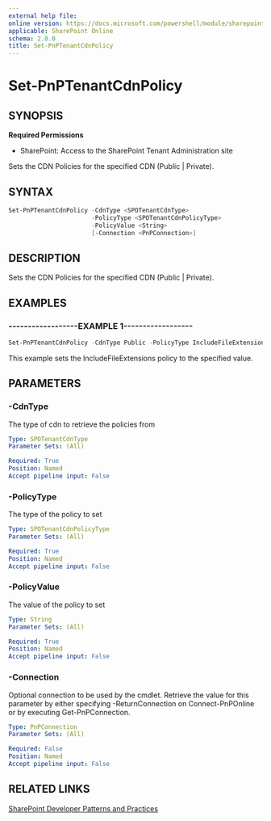 ```yaml
---
external help file:
online version: https://docs.microsoft.com/powershell/module/sharepoint-pnp/set-pnptenantcdnpolicy
applicable: SharePoint Online
schema: 2.0.0
title: Set-PnPTenantCdnPolicy
---
```


# Set-PnPTenantCdnPolicy

## SYNOPSIS

**Required Permissions**

* SharePoint: Access to the SharePoint Tenant Administration site

Sets the CDN Policies for the specified CDN (Public | Private).

## SYNTAX 

```powershell
Set-PnPTenantCdnPolicy -CdnType <SPOTenantCdnType>
                       -PolicyType <SPOTenantCdnPolicyType>
                       -PolicyValue <String>
                       [-Connection <PnPConnection>]
```

## DESCRIPTION
Sets the CDN Policies for the specified CDN (Public | Private).

## EXAMPLES

### ------------------EXAMPLE 1------------------
```powershell
Set-PnPTenantCdnPolicy -CdnType Public -PolicyType IncludeFileExtensions -PolicyValue "CSS,EOT,GIF,ICO,JPEG,JPG,JS,MAP,PNG,SVG,TTF,WOFF"
```

This example sets the IncludeFileExtensions policy to the specified value.

## PARAMETERS

### -CdnType
The type of cdn to retrieve the policies from

```yaml
Type: SPOTenantCdnType
Parameter Sets: (All)

Required: True
Position: Named
Accept pipeline input: False
```

### -PolicyType
The type of the policy to set

```yaml
Type: SPOTenantCdnPolicyType
Parameter Sets: (All)

Required: True
Position: Named
Accept pipeline input: False
```

### -PolicyValue
The value of the policy to set

```yaml
Type: String
Parameter Sets: (All)

Required: True
Position: Named
Accept pipeline input: False
```

### -Connection
Optional connection to be used by the cmdlet. Retrieve the value for this parameter by either specifying -ReturnConnection on Connect-PnPOnline or by executing Get-PnPConnection.

```yaml
Type: PnPConnection
Parameter Sets: (All)

Required: False
Position: Named
Accept pipeline input: False
```

## RELATED LINKS

[SharePoint Developer Patterns and Practices](https://aka.ms/sppnp)